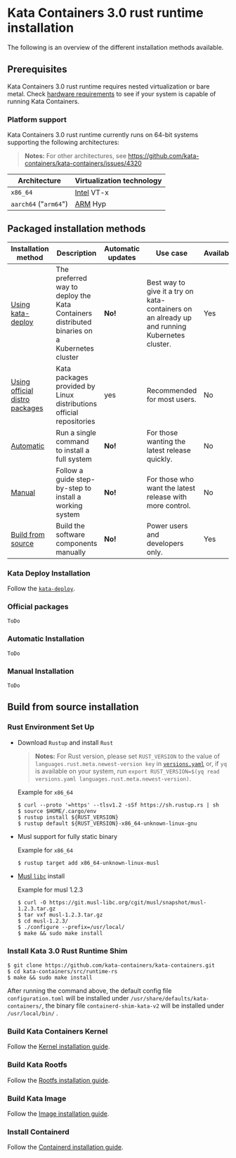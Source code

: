 # Kata Containers 3.0 rust runtime installation
The following is an overview of the different installation methods available. 

## Prerequisites

Kata Containers 3.0 rust runtime requires nested virtualization or bare metal. Check 
[hardware requirements](/src/runtime/README.md#hardware-requirements) to see if your system is capable of running Kata 
Containers.

### Platform support

Kata Containers 3.0 rust runtime currently runs on 64-bit systems supporting the following
architectures:

> **Notes:**
> For other architectures, see https://github.com/kata-containers/kata-containers/issues/4320

| Architecture | Virtualization technology |
|-|-|
| `x86_64`| [Intel](https://www.intel.com) VT-x |
| `aarch64` ("`arm64`")| [ARM](https://www.arm.com) Hyp |

## Packaged installation methods

| Installation method                                  | Description                                                                                  | Automatic updates | Use case                                                                                      | Availability
|------------------------------------------------------|----------------------------------------------------------------------------------------------|-------------------|-----------------------------------------------------------------------------------------------|----------- |
| [Using kata-deploy](#kata-deploy-installation)       | The preferred way to deploy the Kata Containers distributed binaries on a Kubernetes cluster | **No!**           | Best way to give it a try on kata-containers on an already up and running Kubernetes cluster. | Yes |
| [Using official distro packages](#official-packages) | Kata packages provided by Linux distributions official repositories                          | yes               | Recommended for most users. | No |                                                                   
| [Automatic](#automatic-installation)                 | Run a single command to install a full system                                                | **No!**           | For those wanting the latest release quickly.                                                 | No |
| [Manual](#manual-installation)                       | Follow a guide step-by-step to install a working system                                      | **No!**           | For those who want the latest release with more control.                                      | No |
| [Build from source](#build-from-source-installation) | Build the software components manually                                                       | **No!**           | Power users and developers only.  | Yes |              

### Kata Deploy Installation

Follow the [`kata-deploy`](../../tools/packaging/kata-deploy/README.md).
### Official packages
`ToDo`
### Automatic Installation
`ToDo`
### Manual Installation
`ToDo`

## Build from source installation

### Rust Environment Set Up

* Download `Rustup` and install  `Rust`
    > **Notes:**
    > For Rust version, please set `RUST_VERSION` to the value of `languages.rust.meta.newest-version key` in [`versions.yaml`](../../versions.yaml) or, if `yq` is available on your system, run `export RUST_VERSION=$(yq read versions.yaml languages.rust.meta.newest-version)`.

    Example for `x86_64`
    ```
    $ curl --proto '=https' --tlsv1.2 -sSf https://sh.rustup.rs | sh
    $ source $HOME/.cargo/env
    $ rustup install ${RUST_VERSION}
    $ rustup default ${RUST_VERSION}-x86_64-unknown-linux-gnu
    ```

* Musl support for fully static binary
    
    Example for `x86_64`
    ```
    $ rustup target add x86_64-unknown-linux-musl
    ```
* [Musl `libc`](http://musl.libc.org/) install

    Example for musl 1.2.3
    ```
    $ curl -O https://git.musl-libc.org/cgit/musl/snapshot/musl-1.2.3.tar.gz
    $ tar vxf musl-1.2.3.tar.gz
    $ cd musl-1.2.3/
    $ ./configure --prefix=/usr/local/
    $ make && sudo make install
    ```


### Install Kata 3.0 Rust Runtime Shim

```
$ git clone https://github.com/kata-containers/kata-containers.git
$ cd kata-containers/src/runtime-rs
$ make && sudo make install
```
After running the command above, the default config file `configuration.toml` will be installed under `/usr/share/defaults/kata-containers/`,  the binary file `containerd-shim-kata-v2` will be installed under `/usr/local/bin/` .

### Build Kata Containers Kernel
Follow the [Kernel installation guide](../../tools/packaging/kernel/README.md).

### Build Kata Rootfs
Follow the [Rootfs installation guide](../../tools/osbuilder/rootfs-builder/README.md).

### Build Kata Image
Follow the [Image installation guide](../../tools/osbuilder/image-builder/README.md).

### Install Containerd

Follow the [Containerd installation guide](container-manager/containerd/containerd-install.md).


